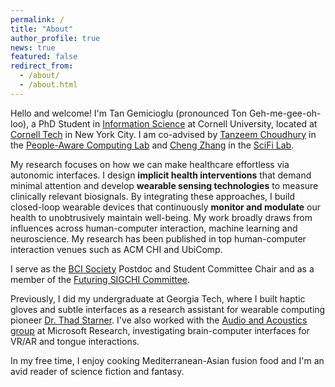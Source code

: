 ```yaml
---
permalink: /
title: "About"
author_profile: true
news: true
featured: false
redirect_from: 
  - /about/
  - /about.html
---
```


Hello and welcome! I'm Tan Gemicioglu (pronounced Ton Geh-me-gee-oh-loo), a PhD Student in [Information Science](https://infosci.cornell.edu/) at Cornell University, located at [Cornell Tech](https://tech.cornell.edu/) in New York City. I am co-advised by [Tanzeem Choudhury](https://tech.cornell.edu/people/tanzeem-choudhury/) in the [People-Aware Computing Lab](https://pac.cs.cornell.edu/) and [Cheng Zhang](http://www.czhang.org/) in the [SciFi Lab](https://www.scifilab.org/).

My research focuses on how we can make healthcare effortless via autonomic interfaces. I design **implicit health interventions** that demand minimal attention and develop **wearable sensing technologies** to measure clinically relevant biosignals. By integrating these approaches, I build closed-loop wearable devices that continuously **monitor and modulate** our health to unobtrusively maintain well-being. My work broadly draws from influences across human-computer interaction, machine learning and neuroscience. My research has been published in top human-computer interaction venues such as ACM CHI and UbiComp.
<!-- I am interested in combining sensors and haptics to develop wearable technology that monitors and modulates physical or behavioral health without requiring attention. Contrary to current commercial and clinical health devices, I aim to minimize the need for daily tasks and reminders for health improvements. Towards this end, I've designed brain-computer interfaces and haptic gloves for daily wear while broadly drawing from past research in human-computer interaction, machine learning and neuroscience. My research has been published in top human-computer interaction venues such as ACM CHI and UbiComp. -->
<!-- I'm interested in developing **symbiotic interfaces**, devices that integrate with their users' physiology while learning alongside them to augment their abilities. I study and design wearable technology using sensors and haptics for **new interaction techniques** and **faster skill acquisition**, broadly drawing from influences across human-computer interaction, machine learning and neuroscience. My research has been published in top human-computer interaction venues such as ACM CHI and UbiComp. -->

I serve as the [BCI Society](https://bcisociety.org/) Postdoc and Student Committee Chair and as a member of the [Futuring SIGCHI Committee](https://sigchi.org/people/committees/#futuring-sigchi-committee). 

Previously, I did my undergraduate at Georgia Tech, where I built haptic gloves and subtle interfaces as a research assistant for wearable computing pioneer [Dr. Thad Starner](https://www.cc.gatech.edu/home/thad/index.htm). I've also worked with the [Audio and Acoustics group](https://www.microsoft.com/en-us/research/group/audio-and-acoustics-research-group/) at Microsoft Research, investigating brain-computer interfaces for VR/AR and tongue interactions.

In my free time, I enjoy cooking Mediterranean-Asian fusion food and I'm an avid reader of science fiction and fantasy.